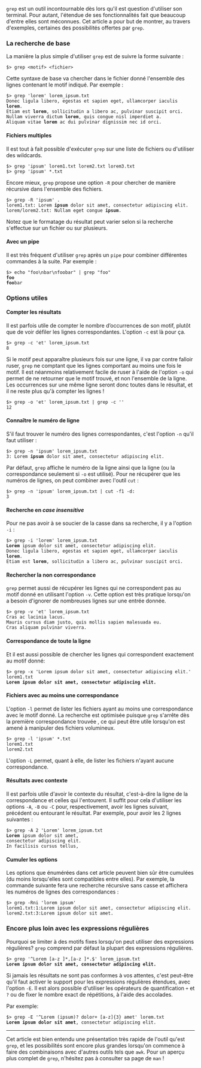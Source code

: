 `grep` est un outil incontournable dès lors qu'il est question d'utiliser son terminal. Pour autant, l'étendue de ses fonctionnalités fait que beaucoup d'entre elles sont méconnues. Cet article a pour but de montrer, au travers d'exemples, certaines des possibilités offertes par `grep`.

### La recherche de base

La manière la plus simple d'utiliser `grep` est de suivre la forme suivante&nbsp;:

    $> grep <motif> <fichier>

Cette syntaxe de base va chercher dans le fichier donné l'ensemble des lignes contenant le motif indiqué. Par exemple&nbsp;:

<pre><code>$> grep 'lorem' lorem_ipsum.txt
Donec ligula libero, egestas et sapien eget, ullamcorper iaculis <b>lorem</b>.
Etiam est <b>lorem</b>, sollicitudin a libero ac, pulvinar suscipit orci.
Nullam viverra dictum <b>lorem</b>, quis congue nisl imperdiet a.
Aliquam vitae <b>lorem</b> ac dui pulvinar dignissim nec id orci.</code></pre>

#### Fichiers multiples

Il est tout à fait possible d'exécuter `grep` sur une liste de fichiers ou d'utiliser des wildcards.

    $> grep 'ipsum' lorem1.txt lorem2.txt lorem3.txt
    $> grep 'ipsum' *.txt
    
Encore mieux, `grep` propose une option `-R` pour chercher de manière récursive dans l'ensemble des fichiers.

<pre><code>$> grep -R 'ipsum' .
lorem1.txt: Lorem <b>ipsum</b> dolor sit amet, consectetur adipiscing elit.
lorem/lorem2.txt: Nullam eget congue <b>ipsum</b>.</code></pre>
    
Notez que le formatage du résultat peut varier selon si la recherche s'effectue sur un fichier ou sur plusieurs.

#### Avec un pipe

Il est très fréquent d'utiliser `grep` après un `pipe` pour combiner différentes commandes à la suite. Par exemple :

<pre><code>$> echo "foo\nbar\nfoobar" | grep "foo"
<b>foo</b>
<b>foo</b>bar</code></pre>
    
### Options utiles

#### Compter les résultats

Il est parfois utile de compter le nombre d’occurrences de son motif, plutôt que de voir défiler les lignes correspondantes. L'option `-c` est là pour ça.

    $> grep -c 'et' lorem_ipsum.txt
    8

Si le motif peut apparaître plusieurs fois sur une ligne, il va par contre falloir ruser, `grep` ne comptant que les lignes comportant au moins une fois le motif. Il est néanmoins relativement facile de ruser à l'aide de l'option `-o` qui permet de ne retourner que le motif trouvé, et non l'ensemble de la ligne. Les occurrences sur une même ligne seront donc toutes dans le résultat, et il ne reste plus qu'à compter les lignes&nbsp;!

    $> grep -o 'et' lorem_ipsum.txt | grep -c ''
    12
    
#### Connaître le numéro de ligne

S'il faut trouver le numéro des lignes correspondantes, c'est l'option `-n` qu'il faut utiliser&nbsp;:

<pre><code>$> grep -n 'ipsum' lorem_ipsum.txt
3: Lorem <b>ipsum</b> dolor sit amet, consectetur adipiscing elit.</code></pre>
    
Par défaut, `grep` affiche le numéro de la ligne ainsi que la ligne (ou la correspondance seulement si `-o` est utilisé). Pour ne récupérer que les numéros de lignes, on peut combiner avec l'outil `cut`&nbsp;:

    $> grep -n 'ipsum' lorem_ipsum.txt | cut -f1 -d:
    3
    
#### Recherche en *case insensitive*

Pour ne pas avoir à se soucier de la casse dans sa recherche, il y a l'option `-i`&nbsp;:

<pre><code>$> grep -i 'lorem' lorem_ipsum.txt
<b>Lorem</b> ipsum dolor sit amet, consectetur adipiscing elit.
Donec ligula libero, egestas et sapien eget, ullamcorper iaculis <b>lorem</b>.
Etiam est <b>lorem</b>, sollicitudin a libero ac, pulvinar suscipit orci.</code></pre>
    
#### Rechercher la non correspondance

`grep` permet aussi de récupérer les lignes qui ne correspondent pas au motif donné en utilisant l'option `-v`. Cette option est très pratique lorsqu'on a besoin d'ignorer de nombreuses lignes sur une entrée donnée.

    $> grep -v 'et' lorem_ipsum.txt
    Cras ac lacinia lacus.
    Mauris cursus diam justo, quis mollis sapien malesuada eu.
    Cras aliquam pulvinar viverra.

    
#### Correspondance de toute la ligne

Et il est aussi possible de chercher les lignes qui correspondent exactement au motif donné:

<pre><code>$> grep -x 'Lorem ipsum dolor sit amet, consectetur adipiscing elit.' lorem1.txt
<b>Lorem ipsum dolor sit amet, consectetur adipiscing elit.</b></code></pre>

#### Fichiers avec au moins une correspondance

L'option `-l` permet de lister les fichiers ayant au moins une correspondance avec le motif donné. La recherche est optimisée puisque `grep` s'arrête dès la première correspondance trouvée&nbsp;, ce qui peut être utile lorsqu'on est amené à manipuler des fichiers volumineux.

    $> grep -l 'ipsum' *.txt
    lorem1.txt
    lorem2.txt
    
L'option `-L` permet, quant à elle, de lister les fichiers n'ayant aucune correspondance.

#### Résultats avec contexte

Il est parfois utile d'avoir le contexte du résultat, c'est-à-dire la ligne de la correspondance et celles qui l'entourent. Il suffit pour cela d'utiliser les options `-A`, `-B` ou `-C` pour, respectivement, avoir les lignes suivant, précédent ou entourant le résultat. Par exemple, pour avoir les 2 lignes suivantes&nbsp;:

<pre><code>$> grep -A 2 'Lorem' lorem_ipsum.txt
<b>Lorem</b> ipsum dolor sit amet,
consectetur adipiscing elit.
In facilisis cursus tellus,</code></pre>

#### Cumuler les options

Les options que énumérées dans cet article peuvent bien sûr être cumulées (du moins lorsqu'elles sont compatibles entre elles). Par exemple, la commande suivante fera une recherche récursive sans casse et affichera les numéros de lignes des correspondances&nbsp;:

    $> grep -Rni 'lorem ipsum'
    lorem1.txt:1:Lorem ipsum dolor sit amet, consectetur adipiscing elit.
    lorem2.txt:3:Lorem ipsum dolor sit amet.
    
### Encore plus loin avec les expressions régulières

Pourquoi se limiter à des motifs fixes lorsqu'on peut utiliser des expressions régulières? `grep` comprend par défaut la plupart des expressions régulières.

<pre><code>$> grep '^Lorem [a-z ]*,[a-z ]*.$' lorem_ipsum.txt
<b>Lorem ipsum dolor sit amet, consectetur adipiscing elit.</b></code></pre>

Si jamais les résultats ne sont pas conformes à vos attentes, c'est peut-être qu'il faut activer le support pour les expressions régulières étendues, avec l'option `-E`. Il est alors possible d'utiliser les opérateurs de quantification `+` et `?` ou de fixer le nombre exact de répétitions, à l'aide des accolades.

Par exemple:

<pre><code>$> grep -E '^Lorem (ipsum)? dolor+ [a-z]{3} amet' lorem.txt
<b>Lorem ipsum dolor sit amet</b>, consectetur adipiscing elit.</code></pre>

---

Cet article est bien entendu une présentation très rapide de l'outil qu'est `grep`, et les possibilités sont encore plus grandes lorsqu'on commence à faire des combinaisons avec d'autres outils tels que `awk`.
Pour un aperçu plus complet de `grep`, n'hésitez pas à consulter sa page de `man`&nbsp;!
